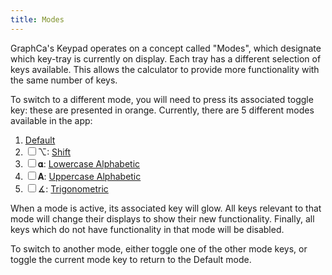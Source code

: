 ```yaml
---
title: Modes
---
```


GraphCa's Keypad operates on a concept called "Modes", which designate which key-tray is currently on display. Each tray has a different selection of keys available. This allows the calculator to provide more functionality with the same number of keys.

To switch to a different mode, you will need to press its associated toggle key: these are presented in orange. Currently, there are 5 different modes available in the app:

1. [Default](/graphca/keypad/default)
2. <label class='toggled normal'><input type='checkbox'/><span>⌥</span></label>: [Shift](/graphca/keypad/shift)
3. <label class='toggled normal'><input type='checkbox'/><span>𝛂</span></label>: [Lowercase Alphabetic](/graphca/keypad/alphabetic)
4. <label class='toggled normal'><input type='checkbox'/><span>𝚨</span></label>: [Uppercase Alphabetic](/graphca/keypad/alphabetic)
5. <label class='toggled normal'><input type='checkbox'/><span>∡</span></label>: [Trigonometric](/graphca/keypad/trigonometric)

When a mode is active, its associated key will glow. All keys relevant to that mode will change their displays to show their new functionality. Finally, all keys which do not have functionality in that mode will be disabled.

To switch to another mode, either toggle one of the other mode keys, or toggle the current mode key to return to the Default mode.
